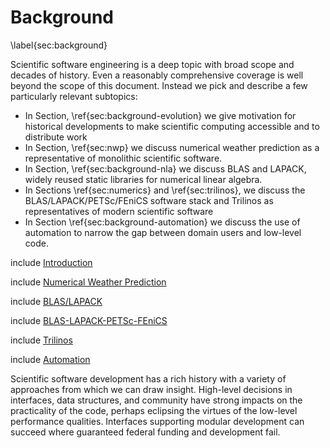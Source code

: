 Background
==========

\label{sec:background}

Scientific software engineering is a deep topic with broad scope and decades of history.  Even a reasonably comprehensive coverage is well beyond the scope of this document.  Instead we pick and describe a few particularly relevant subtopics:

*   In Section, \ref{sec:background-evolution} we give motivation for historical developments to make scientific computing accessible and to distribute work
*   In Section, \ref{sec:nwp} we discuss numerical weather prediction as a representative of monolithic scientific software.
*   In Section, \ref{sec:background-nla} we discuss BLAS and LAPACK, widely reused static libraries for numerical linear algebra.
*   In Sections \ref{sec:numerics} and \ref{sec:trilinos}, we discuss the BLAS/LAPACK/PETSc/FEniCS software stack and Trilinos as representatives of modern scientific software
*   In Section \ref{sec:background-automation} we discuss the use of automation to narrow the gap between domain users and low-level code.

include [Introduction](background-evolution.md)

include [Numerical Weather Prediction](nwp.md)

include [BLAS/LAPACK](background-nla.md)

include [BLAS-LAPACK-PETSc-FEniCS](numerics.md)

include [Trilinos](trilinos.md)

include [Automation](background-automation.md)

Scientific software development has a rich history with a variety of approaches from which we can draw insight.  High-level decisions in interfaces, data structures, and community have strong impacts on the practicality of the code, perhaps eclipsing the virtues of the low-level performance qualities.  Interfaces supporting modular development can succeed where guaranteed federal funding and development fail.
